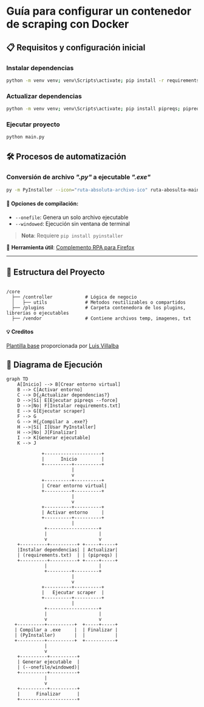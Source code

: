 # Guía para configurar un contenedor de scraping con Docker

## 📋 Requisitos y configuración inicial

### Instalar dependencias

```bash
python -m venv venv; venv\Scripts\activate; pip install -r requirements.txt
```

### Actualizar dependencias

```bash
python -m venv venv; venv\Scripts\activate; pip install pipreqs; pipreqs . --force
```

### Ejecutar proyecto

```bash
python main.py
```

## 🛠️ Procesos de automatización

### Conversión de archivo *".py"* a ejecutable *".exe"*

```bash
py -m PyInstaller --icon="ruta-absoluta-archivo-ico" ruta-abosulta-main-proyecto
```

#### 🚀 Opciones de compilación:

- `--onefile`: Genera un solo archivo ejecutable
- `--windowed`: Ejecución sin ventana de terminal

> **Nota**: Requiere `pip install pyinstaller`

🔧 **Herramienta útil**: [Complemento RPA para Firefox](https://addons.mozilla.org/en-US/firefox/addon/rpa/)

---

## 📂 **Estructura del Proyecto**

```

/core
  ├── /controller            # Lógica de negocio
  │   ├── utils              # Metodos reutilizables o compartidos
  ├── /plugins               # Carpeta contenedora de los plugins, librerías o ejecutables
  ├── /vendor                # Contiene archivos temp, imagenes, txt
```

#### 💡 **Creditos**

[Plantilla base](https://github.com/villalbaluis/arquitectura-bots-python) proporcionada por [Luis Villalba](https://github.com/villalbaluis)


## 🔄 Diagrama de Ejecución

```mermaid
graph TD
    A[Inicio] --> B[Crear entorno virtual]
    B --> C[Activar entorno]
    C --> D{¿Actualizar dependencias?}
    D -->|Sí| E[Ejecutar pipreqs --force]
    D -->|No| F[Instalar requirements.txt]
    E --> G[Ejecutar scraper]
    F --> G
    G --> H{¿Compilar a .exe?}
    H -->|Sí| I[Usar PyInstaller]
    H -->|No| J[Finalizar]
    I --> K[Generar ejecutable]
    K --> J

             +---------------------+
             |      Inicio         |
             +----------+----------+
                        |
                        v
             +----------+----------+
             | Crear entorno virtual|
             +----------+----------+
                        |
                        v
             +----------+----------+
             | Activar entorno     |
             +----------+----------+
                        |
              +-------------------+
              |                   |
              v                   v
    +----------+----------+ +-----+-----+
    |Instalar dependencias| | Actualizar|
    | (requirements.txt)  | | (pipreqs) |
    +----------+----------+ +-----+-----+
              |                   |
              +---------+---------+
                        |
                        v
             +----------+----------+
             |   Ejecutar scraper  |
             +----------+----------+
                        |
              +-------------------+
              |                   |
              v                   v
   +----------+----------+  +-----+-----+
   | Compilar a .exe     |  | Finalizar |
   | (PyInstaller)       |  |           |
   +----------+----------+  +-----------+
              |
              v
    +----------+----------+
    | Generar ejecutable  |
    | (--onefile/windowed)|
    +----------+----------+
              |
              v
    +----------+----------+
    |      Finalizar      |
    +---------------------+